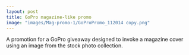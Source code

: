 ```yaml
---
layout: post
title: GoPro magazine-like promo
image: "images/Mag-promo-1/GoProPromo_112014 copy.png"
---
```

A promotion for a GoPro giveaway designed to invoke a magazine cover using an image from the stock photo collection.

